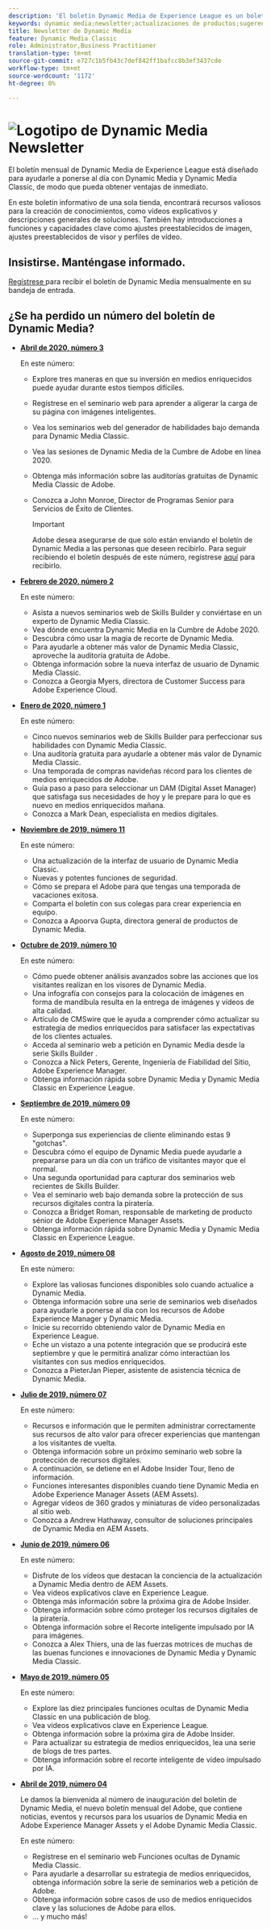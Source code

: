 ```yaml
---
description: 'El boletín Dynamic Media de Experience League es un boletín mensual. Está diseñado para ayudarle a ponerse al día con Dynamic Media y Dynamic Media Classic, de modo que pueda obtener ventajas de inmediato. En este boletín informativo de una sola sede encontrará valiosos recursos para la creación de conocimientos. Incluye información general sobre vídeos y soluciones. También hay introducciones a funciones y capacidades clave como ajustes preestablecidos de imagen, ajustes preestablecidos de visor y perfiles de vídeo. '
keywords: dynamic media;newsletter;actualizaciones de productos;sugerencias y trucos;eventos;éxito del cliente;blog;blogs;imágenes;vídeos;funciones;funciones
title: Newsletter de Dynamic Media
feature: Dynamic Media Classic
role: Administrator,Business Practitioner
translation-type: tm+mt
source-git-commit: e727c1b5fb43c7def842ff1bafcc8b3ef3437cde
workflow-type: tm+mt
source-wordcount: '1172'
ht-degree: 0%

---
```



# ![Logotipo de Dynamic Media Newsletter](/help/assets/dynamic-media-newsletter-logo.png)

El boletín mensual de Dynamic Media de Experience League está diseñado para ayudarle a ponerse al día con Dynamic Media y Dynamic Media Classic, de modo que pueda obtener ventajas de inmediato.

En este boletín informativo de una sola tienda, encontrará recursos valiosos para la creación de conocimientos, como vídeos explicativos y descripciones generales de soluciones. También hay introducciones a funciones y capacidades clave como ajustes preestablecidos de imagen, ajustes preestablecidos de visor y perfiles de vídeo.

## Insistirse. Manténgase informado.

[Regístrese ](https://www.adobe.com/subscription/dynamic-media-newsletter.html) para recibir el boletín de Dynamic Media mensualmente en su bandeja de entrada.

## ¿Se ha perdido un número del boletín de Dynamic Media?

<!-- * **[May 2020, Issue 4](https://expleague.azureedge.net/assets/aem/Experience-Insider-vol.31.html)**

    In this issue:

    * What business continuity means in uncertain times.
    * Key takeaways from the first all-digital Adobe Summit.
    * Must-watch Experience Manager breakout sessions.
    * Summit customer spotlight: Under Armour.
    * Never miss an Experience Insider webinar.
    * Public sector spotlight: The urgent need for digital enrollment.
    * Look what’s new in Experience Manager Innovation.
    * Build your Experience Manager skills *live* with the Adobe pros.
    * Connect with the Adobe Experience Manager Community.
    * Fast-track your Adobe expertise with Adobe Experience League. -->

* **[Abril de 2020, número 3](https://expleague.azureedge.net/assets/dynamic-media/Dynamic_Media_Newsletter_04_2020_April.html)**

   En este número:

   * Explore tres maneras en que su inversión en medios enriquecidos puede ayudar durante estos tiempos difíciles.
   * Regístrese en el seminario web para aprender a aligerar la carga de su página con imágenes inteligentes.
   * Vea los seminarios web del generador de habilidades bajo demanda para Dynamic Media Classic.
   * Vea las sesiones de Dynamic Media de la Cumbre de Adobe en línea 2020.
   * Obtenga más información sobre las auditorías gratuitas de Dynamic Media Classic de Adobe.
   * Conozca a John Monroe, Director de Programas Senior para Servicios de Éxito de Clientes.

      >[!IMPORTANT]
      >
      >Adobe desea asegurarse de que solo están enviando el boletín de Dynamic Media a las personas que deseen recibirlo. Para seguir recibiendo el boletín después de este número, regístrese [aquí](https://nam04.safelinks.protection.outlook.com/?url=http%3A%2F%2Ft.messages.adobe.com%2Fr%2F%3Fid%3Dha6c66e%2C266d7ba%2C26edbee&amp;data=02%7C01%7Crbrough%40adobe.com%7Ce0ec0f8dde0f4eb03d9c08d7e2173fd3%7Cfa7b1b5a7b34438794aed2c178decee1%7C0%7C0%7C637226461801398160&amp;sdata=3c1oREsqy%2FeDPKC3dd4IO9dXomQ1XbokaBAYQl8obrk%3D&amp;reserved=0) para recibirlo.

* **[Febrero de 2020, número 2](https://expleague.azureedge.net/assets/dynamic-media/Dynamic_Media_Newsletter_02_2020_Feb.html)**

   En este número:

   * Asista a nuevos seminarios web de Skills Builder y conviértase en un experto de Dynamic Media Classic.
   * Vea dónde encuentra Dynamic Media en la Cumbre de Adobe 2020.
   * Descubra cómo usar la magia de recorte de Dynamic Media.
   * Para ayudarle a obtener más valor de Dynamic Media Classic, aproveche la auditoría gratuita de Adobe.
   * Obtenga información sobre la nueva interfaz de usuario de Dynamic Media Classic.
   * Conozca a Georgia Myers, directora de Customer Success para Adobe Experience Cloud.

* **[Enero de 2020, número 1](https://expleague.azureedge.net/assets/dynamic-media/Dynamic_Media_Newsletter_01_2020_Jan.html)**

   En este número:

   * Cinco nuevos seminarios web de Skills Builder para perfeccionar sus habilidades con Dynamic Media Classic.
   * Una auditoría gratuita para ayudarle a obtener más valor de Dynamic Media Classic.
   * Una temporada de compras navideñas récord para los clientes de medios enriquecidos de Adobe.
   * Guía paso a paso para seleccionar un DAM (Digital Asset Manager) que satisfaga sus necesidades de hoy y le prepare para lo que es nuevo en medios enriquecidos mañana.
   * Conozca a Mark Dean, especialista en medios digitales.

* **[Noviembre de 2019, número 11](https://expleague.azureedge.net/assets/dynamic-media/Dynamic_Media_Newsletter_11_2019_Nov.html)**

   En este número:

   * Una actualización de la interfaz de usuario de Dynamic Media Classic.
   * Nuevas y potentes funciones de seguridad.
   * Cómo se prepara el Adobe para que tengas una temporada de vacaciones exitosa.
   * Comparta el boletín con sus colegas para crear experiencia en equipo.
   * Conozca a Apoorva Gupta, directora general de productos de Dynamic Media.

* **[Octubre de 2019, número 10](https://expleague.azureedge.net/assets/dynamic-media/Dynamic_Media_Newsletter_10_2019_Oct.html)**

   En este número:

   * Cómo puede obtener análisis avanzados sobre las acciones que los visitantes realizan en los visores de Dynamic Media.
   * Una infografía con consejos para la colocación de imágenes en forma de mandíbula resulta en la entrega de imágenes y vídeos de alta calidad.
   * Artículo de CMSwire que le ayuda a comprender cómo actualizar su estrategia de medios enriquecidos para satisfacer las expectativas de los clientes actuales.
   * Acceda al seminario web a petición en Dynamic Media desde la serie Skills Builder .
   * Conozca a Nick Peters, Gerente, Ingeniería de Fiabilidad del Sitio, Adobe Experience Manager.
   * Obtenga información rápida sobre Dynamic Media y Dynamic Media Classic en Experience League.

* **[Septiembre de 2019, número 09](https://expleague.azureedge.net/assets/dynamic-media/Dynamic_Media_Newsletter_09_2019_Sept.html)**

   En este número:

   * Superponga sus experiencias de cliente eliminando estas 9 &quot;gotchas&quot;.
   * Descubra cómo el equipo de Dynamic Media puede ayudarle a prepararse para un día con un tráfico de visitantes mayor que el normal.
   * Una segunda oportunidad para capturar dos seminarios web recientes de Skills Builder.
   * Vea el seminario web bajo demanda sobre la protección de sus recursos digitales contra la piratería.
   * Conozca a Bridget Roman, responsable de marketing de producto sénior de Adobe Experience Manager Assets.
   * Obtenga información rápida sobre Dynamic Media y Dynamic Media Classic en Experience League.


* **[Agosto de 2019, número 08](https://expleague.azureedge.net/assets/dynamic-media/Dynamic_Media_Newsletter_08_2019_Aug.html)**

   En este número:

   * Explore las valiosas funciones disponibles solo cuando actualice a Dynamic Media.
   * Obtenga información sobre una serie de seminarios web diseñados para ayudarle a ponerse al día con los recursos de Adobe Experience Manager y Dynamic Media.
   * Inicie su recorrido obteniendo valor de Dynamic Media en Experience League.
   * Eche un vistazo a una potente integración que se producirá este septiembre y que le permitirá analizar cómo interactúan los visitantes con sus medios enriquecidos.
   * Conozca a PieterJan Pieper, asistente de asistencia técnica de Dynamic Media.

* **[Julio de 2019, número 07](https://expleague.azureedge.net/assets/dynamic-media/Dynamic_Media_Newsletter_07_2019_July.html)**

   En este número:

   * Recursos e información que le permiten administrar correctamente sus recursos de alto valor para ofrecer experiencias que mantengan a los visitantes de vuelta.
   * Obtenga información sobre un próximo seminario web sobre la protección de recursos digitales.
   * A continuación, se detiene en el Adobe Insider Tour, lleno de información.
   * Funciones interesantes disponibles cuando tiene Dynamic Media en Adobe Experience Manager Assets (AEM Assets).
   * Agregar vídeos de 360 grados y miniaturas de vídeo personalizadas al sitio web.
   * Conozca a Andrew Hathaway, consultor de soluciones principales de Dynamic Media en AEM Assets.

* **[Junio de 2019, número 06](https://expleague.azureedge.net/assets/dynamic-media/Dynamic_Media_Newsletter_06_2019_June.html)**

   En este número:

   * Disfrute de los vídeos que destacan la conciencia de la actualización a Dynamic Media dentro de AEM Assets.
   * Vea vídeos explicativos clave en Experience League.
   * Obtenga más información sobre la próxima gira de Adobe Insider.
   * Obtenga información sobre cómo proteger los recursos digitales de la piratería.
   * Obtenga información sobre el Recorte inteligente impulsado por IA para imágenes.
   * Conozca a Alex Thiers, una de las fuerzas motrices de muchas de las buenas funciones e innovaciones de Dynamic Media y Dynamic Media Classic.

* **[Mayo de 2019, número 05](https://expleague.azureedge.net/assets/dynamic-media/Dynamic_Media_Newsletter_05_2019_May.html)**

   En este número:

   * Explore las diez principales funciones ocultas de Dynamic Media Classic en una publicación de blog.
   * Vea vídeos explicativos clave en Experience League.
   * Obtenga información sobre la próxima gira de Adobe Insider.
   * Para actualizar su estrategia de medios enriquecidos, lea una serie de blogs de tres partes.
   * Obtenga información sobre el recorte inteligente de vídeo impulsado por IA.

* **[Abril de 2019, número 04](https://expleague.azureedge.net/assets/dynamic-media/Dynamic_Media_Newsletter_04_2019_April.html)**

   Le damos la bienvenida al número de inauguración del boletín de Dynamic Media, el nuevo boletín mensual del Adobe, que contiene noticias, eventos y recursos para los usuarios de Dynamic Media en Adobe Experience Manager Assets y el Adobe Dynamic Media Classic.

   En este número:

   * Regístrese en el seminario web Funciones ocultas de Dynamic Media Classic.
   * Para ayudarle a desarrollar su estrategia de medios enriquecidos, obtenga información sobre la serie de seminarios web a petición de Adobe.
   * Obtenga información sobre casos de uso de medios enriquecidos clave y las soluciones de Adobe para ellos.
   * ... y mucho más!